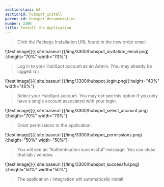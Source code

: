 ```yaml
---
sectionclass: h2
sectionid: hubspot_install
parent-id: hubspot_documentation
number: 3300
title: Install the Application 
---
```


>Click the Package Installation URL found in the new order email

![test image]({{ site.baseurl }}/img/3300/hubspot_invitation_email.png){:height="70%" width="70%"}

> Log in to your HubSpot account as an Admin. (You may already be logged in.)

![test image]({{ site.baseurl }}/img/3300/hubspot_login.png){:height="40%" width="40%"}

> Select your HubSpot account. You may not see this option if you only have a single account associated with your login.

![test image]({{ site.baseurl }}/img/3300/hubspot_select_account.png){:height="70%" width="70%"}

> Grant permissions to the application.

![test image]({{ site.baseurl }}/img/3300/hubspot_permissions.png){:height="50%" width="50%"}

> You will see an "Authentication successful" message. You can close that tab / window.

![test image]({{ site.baseurl }}/img/3300/hubspot_successful.png){:height="50%" width="50%"}

> The application / integration will automatically install.
